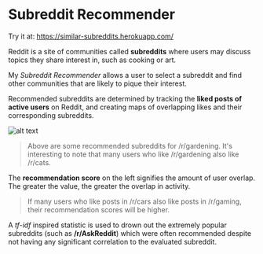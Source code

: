# Subreddit Recommender

Try it at: https://similar-subreddits.herokuapp.com/

Reddit is a site of communities called **subreddits** where users may discuss topics they share interest in, such as cooking or art.

My *Subreddit Recommender* allows a user to select a subreddit and find other communities that are likely to pique their interest. 

Recommended subreddits are determined by tracking the **liked posts of active users** on Reddit, and creating maps of overlapping likes and their corresponding subreddits.

![alt text](https://github.com/nalimuradov/Subreddit_Recommender/blob/master/static/rdt_rcmnd.png "gardening subreddit recommendations")

> Above are some recommended subreddits for /r/gardening. It's interesting to note that many users who like /r/gardening also like /r/cats.

The **recommendation score** on the left signifies the amount of user overlap. The greater the value, the greater the overlap in activity.

> If many users who like posts in /r/cars also like posts in /r/gaming, their recommendation scores will be higher.

A *tf-idf* inspired statistic is used to drown out the extremely popular subreddits (such as **/r/AskReddit**) which were often recommended despite not having any significant correlation to the evaluated subreddit.



